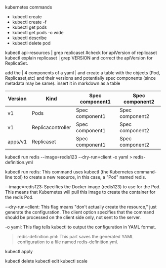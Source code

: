 kubernetes commands
- kubectl create
- kubectl create -f 
- kubectl get pods 
- kubectl get pods -o wide 
- kubectl describe <object-name>
- kubectl delete pod <pod-name>

kubectl api-resources | grep replicaset #check for apiVersion of replicaset
kubectl explain replicaset | grep VERSION and correct the apiVersion for ReplicaSet.


add the | 4 components of a yaml | and create a table with the objects (Pod, Replicaset,etc) and their versions and potentially spec components (since metadata may be same). insert it in markdown as a table 

| Version  | Kind               | Spec component1 |Spec component2 |
|----------|--------------------|-----------------|----------------|
| v1       | Pods               | Spec component1 |Spec component2 |
| v1       | Replicacontroller  | Spec component1 |Spec component2 |
| apps/v1  | Replicaset         | Spec component1 |Spec component2 |   


kubectl run redis --image=redis123 --dry-run=client -o yaml > redis-definition.yml

kubectl run redis: This command uses kubectl (the Kubernetes command-line tool) to create a new resource, in this case, a "Pod" named redis.

--image=redis123: Specifies the Docker image (redis123) to use for the Pod. This means that Kubernetes will pull this image to create the container for the redis Pod.

--dry-run=client: This flag means "don't actually create the resource," just generate the configuration. The client option specifies that the command should be processed on the client side only, not sent to the server.

-o yaml: This flag tells kubectl to output the configuration in YAML format.

> redis-definition.yml: This part saves the generated YAML configuration to a file named redis-definition.yml.

kubectl apply

kubectl delete
kubectl edit 
kubectl scale